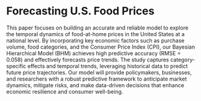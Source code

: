 # Forecasting U.S. Food Prices

This paper focuses on building an accurate and reliable model to explore the temporal dynamics of food-at-home prices in the United States at a national level. By incorporating key economic factors such as purchase volume, food categories, and the Consumer Price Index (CPI), our Bayesian Hierarchical Model (BHM) achieves high predictive accuracy (RMSE = 0.058) and effectively forecasts price trends. The study captures category-specific effects and temporal trends, leveraging historical data to predict future price trajectories. Our model will provide policymakers, businesses, and researchers with a robust predictive framework to anticipate market dynamics, mitigate risks, and make data-driven decisions that enhance economic resilience and consumer well-being.